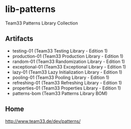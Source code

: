 # lib-patterns
Team33 Patterns Library Collection

## Artifacts

* testing-01 (Team33 Testing Library - Edition 1)
* production-01 (Team33 Production Library - Edition 1)
* random-01 (Team33 Randomization Library - Edition 1)
* exceptional-01 (Team33 Exceptional Library - Edition 1)
* lazy-01 (Team33 Lazy Initialization Library - Edition 1)
* pooling-01 (Team33 Pooling Library - Edition 1)
* refreshing-01 (Team33 Refreshing Library - Edition 1)
* properties-01 (Team33 Properties Library - Edition 1)
* patterns-bom (Team33 Patterns Library BOM)

## Home

http://www.team33.de/dev/patterns/
